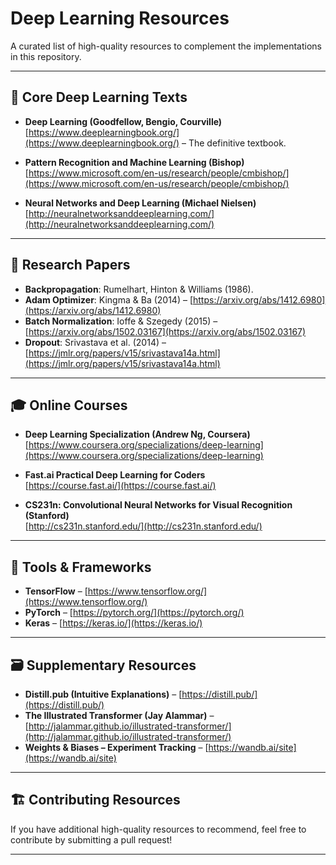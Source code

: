 # Deep Learning Resources

A curated list of high-quality resources to complement the implementations in this repository.

---

## 📖 Core Deep Learning Texts

- **Deep Learning (Goodfellow, Bengio, Courville)**  
  [https://www.deeplearningbook.org/](https://www.deeplearningbook.org/) – The definitive textbook.

- **Pattern Recognition and Machine Learning (Bishop)**  
  [https://www.microsoft.com/en-us/research/people/cmbishop/](https://www.microsoft.com/en-us/research/people/cmbishop/)

- **Neural Networks and Deep Learning (Michael Nielsen)**  
  [http://neuralnetworksanddeeplearning.com/](http://neuralnetworksanddeeplearning.com/)

---

## 📝 Research Papers

- **Backpropagation**: Rumelhart, Hinton & Williams (1986).  
- **Adam Optimizer**: Kingma & Ba (2014) – [https://arxiv.org/abs/1412.6980](https://arxiv.org/abs/1412.6980)
- **Batch Normalization**: Ioffe & Szegedy (2015) – [https://arxiv.org/abs/1502.03167](https://arxiv.org/abs/1502.03167)
- **Dropout**: Srivastava et al. (2014) – [https://jmlr.org/papers/v15/srivastava14a.html](https://jmlr.org/papers/v15/srivastava14a.html)

---

## 🎓 Online Courses

- **Deep Learning Specialization (Andrew Ng, Coursera)**  
  [https://www.coursera.org/specializations/deep-learning](https://www.coursera.org/specializations/deep-learning)

- **Fast.ai Practical Deep Learning for Coders**  
  [https://course.fast.ai/](https://course.fast.ai/)

- **CS231n: Convolutional Neural Networks for Visual Recognition (Stanford)**  
  [http://cs231n.stanford.edu/](http://cs231n.stanford.edu/)

---

## 🔧 Tools & Frameworks

- **TensorFlow** – [https://www.tensorflow.org/](https://www.tensorflow.org/)  
- **PyTorch** – [https://pytorch.org/](https://pytorch.org/)  
- **Keras** – [https://keras.io/](https://keras.io/)

---

## 🗃 Supplementary Resources

- **Distill.pub (Intuitive Explanations)** – [https://distill.pub/](https://distill.pub/)  
- **The Illustrated Transformer (Jay Alammar)** – [http://jalammar.github.io/illustrated-transformer/](http://jalammar.github.io/illustrated-transformer/)  
- **Weights & Biases – Experiment Tracking** – [https://wandb.ai/site](https://wandb.ai/site)

---

## 🏗 Contributing Resources

If you have additional high-quality resources to recommend, feel free to contribute by submitting a pull request!

---